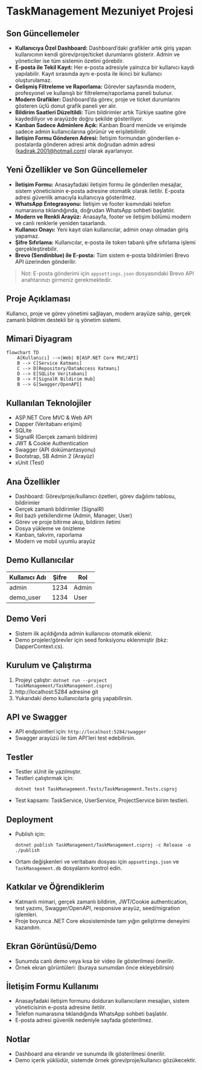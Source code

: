 # TaskManagement Mezuniyet Projesi

## Son Güncellemeler

- **Kullanıcıya Özel Dashboard:** Dashboard’daki grafikler artık giriş yapan kullanıcının kendi görev/proje/ticket durumlarını gösterir. Admin ve yöneticiler ise tüm sistemin özetini görebilir.
- **E-posta ile Tekil Kayıt:** Her e-posta adresiyle yalnızca bir kullanıcı kaydı yapılabilir. Kayıt sırasında aynı e-posta ile ikinci bir kullanıcı oluşturulamaz.
- **Gelişmiş Filtreleme ve Raporlama:** Görevler sayfasında modern, profesyonel ve kullanışlı bir filtreleme/raporlama paneli bulunur.
- **Modern Grafikler:** Dashboard’da görev, proje ve ticket durumlarını gösteren üçlü donut grafik paneli yer alır.
- **Bildirim Saatleri Düzeltildi:** Tüm bildirimler artık Türkiye saatine göre kaydediliyor ve arayüzde doğru şekilde gösteriliyor.
- **Kanban Sadece Adminlere Açık:** Kanban Board menüde ve erişimde sadece admin kullanıcılarına görünür ve erişilebilirdir.
- **İletişim Formu Gönderen Adresi:** İletişim formundan gönderilen e-postalarda gönderen adresi artık doğrudan admin adresi (kadirak.2001@hotmail.com) olarak ayarlanıyor.

## Yeni Özellikler ve Son Güncellemeler

- **İletişim Formu:** Anasayfadaki iletişim formu ile gönderilen mesajlar, sistem yöneticisinin e-posta adresine otomatik olarak iletilir. E-posta adresi güvenlik amacıyla kullanıcıya gösterilmez.
- **WhatsApp Entegrasyonu:** İletişim ve footer kısmındaki telefon numarasına tıklandığında, doğrudan WhatsApp sohbeti başlatılır.
- **Modern ve Renkli Arayüz:** Anasayfa, footer ve iletişim bölümü modern ve canlı renklerle yeniden tasarlandı.
- **Kullanıcı Onayı:** Yeni kayıt olan kullanıcılar, admin onayı olmadan giriş yapamaz.
- **Şifre Sıfırlama:** Kullanıcılar, e-posta ile token tabanlı şifre sıfırlama işlemi gerçekleştirebilir.
- **Brevo (Sendinblue) ile E-posta:** Tüm sistem e-posta bildirimleri Brevo API üzerinden gönderilir.

> Not: E-posta gönderimi için `appsettings.json` dosyasındaki Brevo API anahtarınızı girmeniz gerekmektedir.

## Proje Açıklaması
Kullanıcı, proje ve görev yönetimi sağlayan, modern arayüze sahip, gerçek zamanlı bildirim destekli bir iş yönetim sistemi.

## Mimari Diyagram
```
flowchart TD
    A[Kullanıcı] -->|Web| B[ASP.NET Core MVC/API]
    B --> C[Service Katmanı]
    C --> D[Repository/DataAccess Katmanı]
    D --> E[SQLite Veritabanı]
    B --> F[SignalR Bildirim Hub]
    B --> G[Swagger/OpenAPI]
```

## Kullanılan Teknolojiler
- ASP.NET Core MVC & Web API
- Dapper (Veritabanı erişimi)
- SQLite
- SignalR (Gerçek zamanlı bildirim)
- JWT & Cookie Authentication
- Swagger (API dokümantasyonu)
- Bootstrap, SB Admin 2 (Arayüz)
- xUnit (Test)

## Ana Özellikler
- Dashboard: Görev/proje/kullanıcı özetleri, görev dağılımı tablosu, bildirimler
- Gerçek zamanlı bildirimler (SignalR)
- Rol bazlı yetkilendirme (Admin, Manager, User)
- Görev ve proje bitirme akışı, bildirim iletimi
- Dosya yükleme ve önizleme
- Kanban, takvim, raporlama
- Modern ve mobil uyumlu arayüz

## Demo Kullanıcılar
| Kullanıcı Adı   | Şifre | Rol    |
|----------------|-------|---------|
| admin          | 1234  | Admin   |
| demo_user      | 1234  | User    |

## Demo Veri
- Sistem ilk açıldığında admin kullanıcısı otomatik eklenir.
- Demo projeler/görevler için seed fonksiyonu eklenmiştir (bkz: DapperContext.cs).

## Kurulum ve Çalıştırma
1. Projeyi çalıştır: `dotnet run --project TaskManagement/TaskManagement.csproj`
2. http://localhost:5284 adresine git
3. Yukarıdaki demo kullanıcılarla giriş yapabilirsin.

## API ve Swagger
- API endpointleri için: `http://localhost:5284/swagger`
- Swagger arayüzü ile tüm API'leri test edebilirsin.

## Testler
- Testler xUnit ile yazılmıştır.
- Testleri çalıştırmak için:
  ```
  dotnet test TaskManagement.Tests/TaskManagement.Tests.csproj
  ```
- Test kapsamı: TaskService, UserService, ProjectService birim testleri.

## Deployment
- Publish için:
  ```
  dotnet publish TaskManagement/TaskManagement.csproj -c Release -o ./publish
  ```
- Ortam değişkenleri ve veritabanı dosyası için `appsettings.json` ve `TaskManagement.db` dosyalarını kontrol edin.

## Katkılar ve Öğrendiklerim
- Katmanlı mimari, gerçek zamanlı bildirim, JWT/Cookie authentication, test yazımı, Swagger/OpenAPI, responsive arayüz, seed/migration işlemleri.
- Proje boyunca .NET Core ekosisteminde tam yığın geliştirme deneyimi kazandım.

## Ekran Görüntüsü/Demo
- Sunumda canlı demo veya kısa bir video ile gösterilmesi önerilir.
- Örnek ekran görüntüleri: (buraya sunumdan önce ekleyebilirsin)

## İletişim Formu Kullanımı

- Anasayfadaki iletişim formunu dolduran kullanıcıların mesajları, sistem yöneticisinin e-posta adresine iletilir.
- Telefon numarasına tıklandığında WhatsApp sohbeti başlatılır.
- E-posta adresi güvenlik nedeniyle sayfada gösterilmez.

## Notlar
- Dashboard ana ekrandır ve sunumda ilk gösterilmesi önerilir.
- Demo içerik yüklüdür, sistemde örnek görev/proje/kullanıcı gözükecektir.